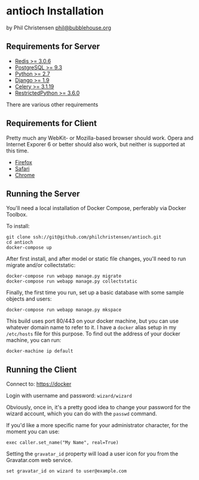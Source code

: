 antioch Installation
====================

by Phil Christensen
phil@bubblehouse.org

Requirements for Server
-----------------------

* [Redis             >=  3.0.6 ](http://www.redis.io)
* [PostgreSQL        >=  9.3   ](http://www.postgresql.org)
* [Python            >=  2.7   ](http://www.python.org)
* [Django            >=  1.9   ](http://www.djangoproject.com)
* [Celery            >=  3.1.19](http://www.celeryproject.com)
* [RestrictedPython  >=  3.6.0 ](http://pypi.python.org/pypi/RestrictedPython)

There are various other requirements

Requirements for Client
-----------------------

Pretty much any WebKit- or Mozilla-based browser should work. Opera
and Internet Exporer 6 or better should also work, but neither is
supported at this time.

* [Firefox](http://www.mozilla.com/firefox)
* [Safari](http://www.apple.com/safari)
* [Chrome](http://google.com/chrome)

Running the Server
-------------------
You'll need a local installation of Docker Compose, perferably via Docker Toolbox.

To install:

    git clone ssh://git@github.com/philchristensen/antioch.git
    cd antioch
    docker-compose up

After first install, and after model or static file changes, you'll need to run migrate
and/or collectstatic:

    docker-compose run webapp manage.py migrate
    docker-compose run webapp manage.py collectstatic

Finally, the first time you run, set up a basic database with some sample objects and users:

    docker-compose run webapp manage.py mkspace

This build uses port 80/443 on your docker machine, but you can use whatever domain name
to refer to it. I have a `docker` alias setup in my `/etc/hosts` file for this purpose.
To find out the address of your docker machine, you can run:

    docker-machine ip default

Running the Client
------------------

Connect to: <https://docker>

Login with username and password: `wizard/wizard`

Obviously, once in, it's a pretty good idea to change your password for the 
wizard account, which you can do with the `passwd` command.

If you'd like a more specific name for your administrator character, for the 
moment you can use:

    exec caller.set_name("My Name", real=True)

Setting the `gravatar_id` property will load a user icon for you from the 
Gravatar.com web service.

    set gravatar_id on wizard to user@example.com
